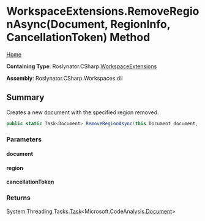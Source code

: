 <a name="_top"></a>

# WorkspaceExtensions\.RemoveRegionAsync\(Document, RegionInfo, CancellationToken\) Method

[Home](../../../../README.md#_top)

**Containing Type**: Roslynator\.CSharp\.[WorkspaceExtensions](../README.md#_top)

**Assembly**: Roslynator\.CSharp\.Workspaces\.dll

## Summary

Creates a new document with the specified region removed\.

```csharp
public static Task<Document> RemoveRegionAsync(this Document document, RegionInfo region, CancellationToken cancellationToken = default(CancellationToken))
```

### Parameters

#### document

#### region

#### cancellationToken

### Returns

System\.Threading\.Tasks\.[Task](https://docs.microsoft.com/en-us/dotnet/api/system.threading.tasks.task-1)\<Microsoft\.CodeAnalysis\.[Document](https://docs.microsoft.com/en-us/dotnet/api/microsoft.codeanalysis.document)>

